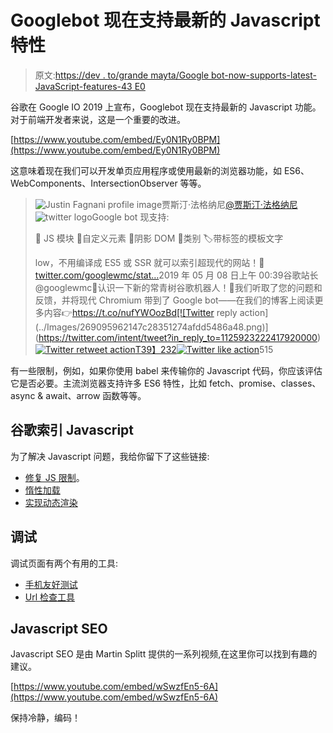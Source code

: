 # Googlebot 现在支持最新的 Javascript 特性

> 原文:[https://dev . to/grande mayta/Google bot-now-supports-latest-JavaScript-features-43 E0](https://dev.to/grandemayta/googlebot-now-supports-latest-javascript-features-43e0)

谷歌在 Google IO 2019 上宣布，Googlebot 现在支持最新的 Javascript 功能。对于前端开发者来说，这是一个重要的改进。

[https://www.youtube.com/embed/Ey0N1Ry0BPM](https://www.youtube.com/embed/Ey0N1Ry0BPM)

这意味着现在我们可以开发单页应用程序或使用最新的浏览器功能，如 ES6、WebComponents、IntersectionObserver 等等。

> ![Justin Fagnani profile image](../Images/63af9a4f0f95df426167dd07b3ae6862.png)贾斯汀·法格纳尼[@贾斯汀·法格纳尼](https://dev.to/justinfagnani)![twitter logo](../Images/65e26e35707d96169ec8af6b3cbf2003.png)Google bot 现支持:
> 
> 🧩 JS 模块
> 🧱自定义元素
> 🌚阴影 DOM
> 🏫类别
> 🏷带标签的模板文字
> 
> low，不用编译成 ES5 或 SSR 就可以索引超现代的网站！🎉[twitter.com/googlewmc/stat…](https://t.co/9N2VYCvDSc)2019 年 05 月 08 日上午 00:39谷歌站长 @googlewmc🤖认识一下新的常青树谷歌机器人！🤖我们听取了您的问题和反馈，并将现代 Chromium 带到了 Google bot——在我们的博客上阅读更多内容👉https://t.co/nufYWOozBd[![Twitter reply action](../Images/269095962147c28351274afdd5486a48.png)](https://twitter.com/intent/tweet?in_reply_to=1125923222417920000)[![Twitter retweet action](../Images/771160ecf06ae3d4d7a7815c29c819c2.png)T39】232](https://twitter.com/intent/retweet?tweet_id=1125923222417920000)[![Twitter like action](../Images/c077611ab2a5e0b4cd0c826ee7ae1e48.png)](https://twitter.com/intent/like?tweet_id=1125923222417920000)515

有一些限制，例如，如果你使用 babel 来传输你的 Javascript 代码，你应该评估它是否必要。主流浏览器支持许多 ES6 特性，比如 fetch、promise、classes、async & await、arrow 函数等等。

## [](#google-index-javascript)谷歌索引 Javascript

为了解决 Javascript 问题，我给你留下了这些链接:

*   [修复 JS 限制](https://developers.google.com/search/docs/guides/fix-search-javascript)。
*   [惰性加载](https://developers.google.com/search/docs/guides/lazy-loading)
*   [实现动态渲染](https://developers.google.com/search/docs/guides/dynamic-rendering)

## [](#debugging)调试

调试页面有两个有用的工具:

*   [手机友好测试](https://search.google.com/test/mobile-friendly)
*   [Url 检查工具](https://search.google.com/search-console/welcome)

## [](#javascript-seo)Javascript SEO

Javascript SEO 是由 Martin Splitt 提供的一系列视频,在这里你可以找到有趣的建议。

[https://www.youtube.com/embed/wSwzfEn5-6A](https://www.youtube.com/embed/wSwzfEn5-6A)

保持冷静，编码！